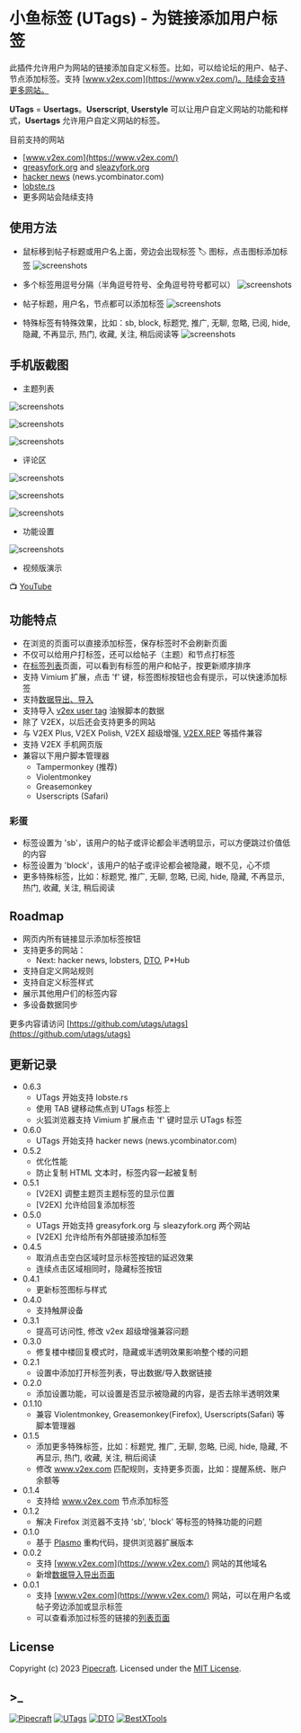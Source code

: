 # 小鱼标签 (UTags) - 为链接添加用户标签

此插件允许用户为网站的链接添加自定义标签。比如，可以给论坛的用户、帖子、节点添加标签。支持 [www.v2ex.com](https://www.v2ex.com/)。陆续会支持更多网站。

**UTags** = **Usertags**。**Userscript**, **Userstyle** 可以让用户自定义网站的功能和样式，**Usertags** 允许用户自定义网站的标签。

目前支持的网站

- [www.v2ex.com](https://www.v2ex.com/)
- [greasyfork.org](https://greasyfork.org/) and [sleazyfork.org](https://sleazyfork.org/)
- [hacker news](https://news.ycombinator.com/) (news.ycombinator.com)
- [lobste.rs](https://lobste.rs/)
- 更多网站会陆续支持

## 使用方法

- 鼠标移到帖子标题或用户名上面，旁边会出现标签 🏷️ 图标，点击图标添加标签
  ![screenshots](https://greasyfork.s3.us-east-2.amazonaws.com/5lso2l5779ompdep7mmvkivsyxin)

- 多个标签用逗号分隔（半角逗号符号、全角逗号符号都可以）
  ![screenshots](https://greasyfork.s3.us-east-2.amazonaws.com/quyien946y8bbpdtdi0tyf0pbsmf)

- 帖子标题，用户名，节点都可以添加标签
  ![screenshots](https://greasyfork.s3.us-east-2.amazonaws.com/h5x46uh3w12bfyhtfyo1wdip0xu4)

- 特殊标签有特殊效果，比如：sb, block, 标题党, 推广, 无聊, 忽略, 已阅, hide, 隐藏, 不再显示, 热门, 收藏, 关注, 稍后阅读等
  ![screenshots](https://greasyfork.s3.us-east-2.amazonaws.com/568f6cu7je6isfx858kuyjorfl5n)

## 手机版截图

- 主题列表

![screenshots](https://i.imgur.com/RBpOdzL.jpeg)

![screenshots](https://i.imgur.com/byywcBy.jpeg)

![screenshots](https://i.imgur.com/YdilUsi.jpeg)

- 评论区

![screenshots](https://i.imgur.com/smU24o8.jpeg)

![screenshots](https://i.imgur.com/coLUFOj.jpeg)

![screenshots](https://i.imgur.com/vwtalwQ.jpeg)

- 功能设置

![screenshots](https://i.imgur.com/SYbJxGe.jpeg)

- 视频版演示

📺 [YouTube](https://www.youtube.com/watch?v=zlNqk0nhLdI)

## 功能特点

- 在浏览的页面可以直接添加标签，保存标签时不会刷新页面
- 不仅可以给用户打标签，还可以给帖子（主题）和节点打标签
- 在[标签列表](https://utags.pipecraft.net/tags/)页面，可以看到有标签的用户和帖子，按更新顺序排序
- 支持 Vimium 扩展，点击 'f' 键，标签图标按钮也会有提示，可以快速添加标签
- 支持[数据导出、导入](https://utags.pipecraft.net/data/)
- 支持导入 [v2ex user tag](https://greasyfork.org/scripts/437891-v2ex-user-tag) 油猴脚本的数据
- 除了 V2EX，以后还会支持更多的网站
- 与 V2EX Plus, V2EX Polish, V2EX 超级增强, [V2EX.REP](https://greasyfork.org/zh-CN/scripts/466589-v2ex-rep) 等插件兼容
- 支持 V2EX 手机网页版
- 兼容以下用户脚本管理器
  - Tampermonkey (推荐)
  - Violentmonkey
  - Greasemonkey
  - Userscripts (Safari)

### 彩蛋

- 标签设置为 'sb'，该用户的帖子或评论都会半透明显示，可以方便跳过价值低的内容
- 标签设置为 'block'，该用户的帖子或评论都会被隐藏，眼不见，心不烦
- 更多特殊标签，比如：标题党, 推广, 无聊, 忽略, 已阅, hide, 隐藏, 不再显示, 热门, 收藏, 关注, 稍后阅读

## Roadmap

- 网页内所有链接显示添加标签按钮
- 支持更多的网站：
  - Next: hacker news, lobsters, [DTO](https://dto.pipecraft.net/), P\*Hub
- 支持自定义网站规则
- 支持自定义标签样式
- 展示其他用户们的标签内容
- 多设备数据同步

更多内容请访问 [https://github.com/utags/utags](https://github.com/utags/utags)

## 更新记录

- 0.6.3
  - UTags 开始支持 lobste.rs
  - 使用 TAB 键移动焦点到 UTags 标签上
  - 火狐浏览器支持 Vimium 扩展点击 'f' 键时显示 UTags 标签
- 0.6.0
  - UTags 开始支持 hacker news (news.ycombinator.com)
- 0.5.2
  - 优化性能
  - 防止复制 HTML 文本时，标签内容一起被复制
- 0.5.1
  - \[V2EX\] 调整主题页主题标签的显示位置
  - \[V2EX\] 允许给回复添加标签
- 0.5.0
  - UTags 开始支持 greasyfork.org 与 sleazyfork.org 两个网站
  - \[V2EX\] 允许给所有外部链接添加标签
- 0.4.5
  - 取消点击空白区域时显示标签按钮的延迟效果
  - 连续点击区域相同时，隐藏标签按钮
- 0.4.1
  - 更新标签图标与样式
- 0.4.0
  - 支持触屏设备
- 0.3.1
  - 提高可访问性, 修改 v2ex 超级增强兼容问题
- 0.3.0
  - 修复楼中楼回复模式时，隐藏或半透明效果影响整个楼的问题
- 0.2.1
  - 设置中添加打开标签列表，导出数据/导入数据链接
- 0.2.0
  - 添加设置功能，可以设置是否显示被隐藏的内容，是否去除半透明效果
- 0.1.10
  - 兼容 Violentmonkey, Greasemonkey(Firefox), Userscripts(Safari) 等脚本管理器
- 0.1.5
  - 添加更多特殊标签，比如：标题党, 推广, 无聊, 忽略, 已阅, hide, 隐藏, 不再显示, 热门, 收藏, 关注, 稍后阅读
  - 修改 www.v2ex.com 匹配规则，支持更多页面，比如：提醒系统、账户余额等
- 0.1.4
  - 支持给 www.v2ex.com 节点添加标签
- 0.1.2
  - 解决 Firefox 浏览器不支持 'sb', 'block' 等标签的特殊功能的问题
- 0.1.0
  - 基于 [Plasmo](https://www.plasmo.com/) 重构代码，提供浏览器扩展版本
- 0.0.2
  - 支持 [www.v2ex.com](https://www.v2ex.com/) 网站的其他域名
  - 新增[数据导入导出页面](https://utags.pipecraft.net/data/)
- 0.0.1
  - 支持 [www.v2ex.com](https://www.v2ex.com/) 网站，可以在用户名或帖子旁边添加或显示标签
  - 可以查看添加过标签的链接的[列表页面](https://utags.pipecraft.net/tags/)

## License

Copyright (c) 2023 [Pipecraft](https://www.pipecraft.net). Licensed under the [MIT License](https://github.com/utags/utags/blob/main/LICENSE).

## >\_

[![Pipecraft](https://img.shields.io/badge/site-pipecraft-brightgreen)](https://www.pipecraft.net)
[![UTags](https://img.shields.io/badge/site-UTags-brightgreen)](https://utags.pipecraft.net)
[![DTO](https://img.shields.io/badge/site-DTO-brightgreen)](https://dto.pipecraft.net)
[![BestXTools](https://img.shields.io/badge/site-bestxtools-brightgreen)](https://www.bestxtools.com)
